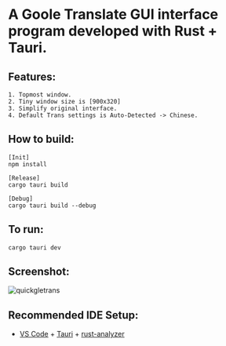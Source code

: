 # A Goole Translate GUI interface program developed with Rust + Tauri.

## Features:
    1. Topmost window.
    2. Tiny window size is [900x320]
    3. Simplify original interface.
    4. Default Trans settings is Auto-Detected -> Chinese.

## How to build:
    [Init]
    npm install
    
    [Release]
    cargo tauri build
    
    [Debug]
    cargo tauri build --debug

## To run:
    cargo tauri dev

## Screenshot:
![quickgletrans](https://github.com/plantabt/QuickGletran/assets/139223769/4efa34cd-59ae-4188-a93a-4d5c6d7711cc)

## Recommended IDE Setup:

- [VS Code](https://code.visualstudio.com/) + [Tauri](https://marketplace.visualstudio.com/items?itemName=tauri-apps.tauri-vscode) + [rust-analyzer](https://marketplace.visualstudio.com/items?itemName=rust-lang.rust-analyzer)
